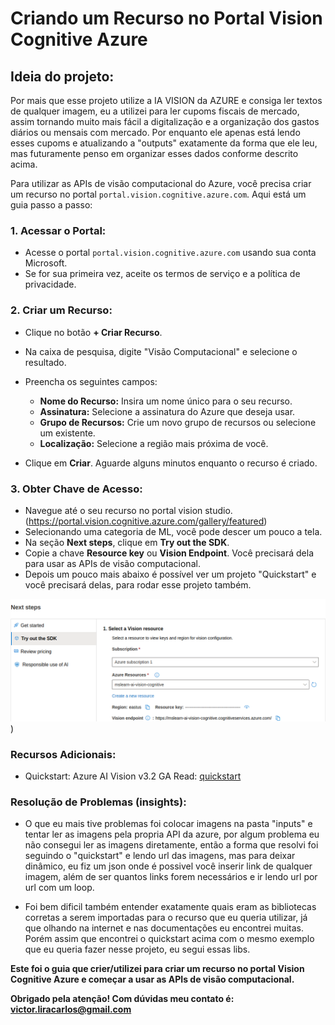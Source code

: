 # Criando um Recurso no Portal Vision Cognitive Azure

## Ideia do projeto:

Por mais que esse projeto utilize a IA VISION da AZURE e consiga ler textos de qualquer imagem, eu a utilizei para ler cupoms fiscais de mercado, assim tornando muito mais fácil a digitalização e a organização dos gastos diários ou mensais com mercado. Por enquanto ele apenas está lendo esses cupoms e atualizando a "outputs" exatamente da forma que ele leu, mas futuramente penso em organizar esses dados conforme descrito acima.

Para utilizar as APIs de visão computacional do Azure, você precisa criar um recurso no portal `portal.vision.cognitive.azure.com`. Aqui está um guia passo a passo:

### 1. Acessar o Portal:

* Acesse o portal `portal.vision.cognitive.azure.com` usando sua conta Microsoft.
* Se for sua primeira vez, aceite os termos de serviço e a política de privacidade.

### 2. Criar um Recurso:

* Clique no botão **+ Criar Recurso**.
* Na caixa de pesquisa, digite "Visão Computacional" e selecione o resultado.
* Preencha os seguintes campos:

    - **Nome do Recurso:** Insira um nome único para o seu recurso.
    - **Assinatura:** Selecione a assinatura do Azure que deseja usar.
    - **Grupo de Recursos:** Crie um novo grupo de recursos ou selecione um existente.
    - **Localização:** Selecione a região mais próxima de você.

* Clique em **Criar**. Aguarde alguns minutos enquanto o recurso é criado.

### 3. Obter Chave de Acesso:

* Navegue até o seu recurso no portal vision studio. (https://portal.vision.cognitive.azure.com/gallery/featured)
* Selecionando uma categoria de ML, você pode descer um pouco a tela.
* Na seção **Next steps**, clique em **Try out the SDK**.
* Copie a chave **Resource key** ou **Vision Endpoint**. Você precisará dela para usar as APIs de visão computacional.
* Depois um pouco mais abaixo é possível ver um projeto "Quickstart" e você precisará delas, para rodar esse projeto também.

![Chaves da API Azure Vision](https://raw.githubusercontent.com/VicLira/azureml-ai900-ocr/main/imgs_readme/chave_azure.png))


### Recursos Adicionais:

* Quickstart: Azure AI Vision v3.2 GA Read: [quickstart](https://learn.microsoft.com/en-us/azure/ai-services/computer-vision/quickstarts-sdk/client-library?tabs=linux%2Cvisual-studio&pivots=programming-language-python)

### Resolução de Problemas (insights):

* O que eu mais tive problemas foi colocar imagens na pasta "inputs" e tentar ler as imagens pela propria API da azure, por algum problema eu não consegui ler as imagens diretamente, então a forma que resolvi foi seguindo o "quickstart" e lendo url das imagens, mas para deixar dinâmico, eu fiz um json onde é possivel você inserir link de qualquer imagem, além de ser quantos links forem necessários e ir lendo url por url com um loop.

* Foi bem dificil também entender exatamente quais eram as bibliotecas corretas a serem importadas para o recurso que eu queria utilizar, já que olhando na internet e nas documentações eu encontrei muitas. Porém assim que encontrei o quickstart acima com o mesmo exemplo que eu queria fazer nesse projeto, eu segui essas libs.

**Este foi o guia que crier/utilizei para criar um recurso no portal Vision Cognitive Azure e começar a usar as APIs de visão computacional.**

**Obrigado pela atenção! Com dúvidas meu contato é: victor.liracarlos@gmail.com**
